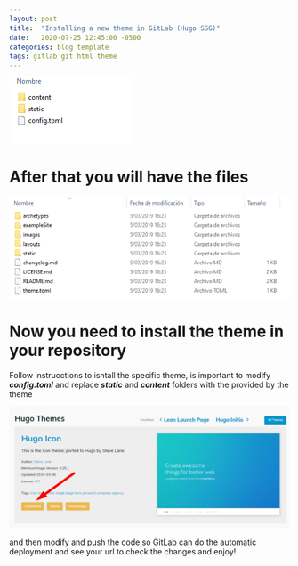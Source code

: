 ```yaml
---
layout: post
title:  "Installing a new theme in GitLab (Hugo SSG)"
date:   2020-07-25 12:45:00 -0500
categories: blog template
tags: gitlab git html theme
---
```


![/assets/img/files-template.png](/assets/img/files-template.png)

# After that you will have the files

![/assets/img/folder-files-01.png](/assets/img/folder-files-01.png)

# Now you need to install the theme in your repository

Follow instrucctions to isntall the specific theme, is important to modify ***config.toml*** and replace ***static*** and ***content*** folders with the provided by the theme

![/assets/img/hugo-theme-01.png](/assets/img/hugo-theme-01.png)

and then modify and push the code so GitLab can do the automatic deployment and see your url to check the changes and enjoy!
